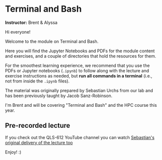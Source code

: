 # Terminal and Bash

**Instructor:** Brent & Alyssa

Hi everyone!

Welcome to the module on Terminal and Bash.

Here you will find the Jupyter Notebooks and PDFs for the module content and exercises,
and a couple of directories that hold the resources for them.

For the smoothest learning experience,
we recommend that you use the PDFs or Jupyter notebooks (`.ipynb`)
to follow along with the lecture and exercise instructions as needed,
but **run all commands in a terminal** (i.e., not from inside the `.ipynb` files).

The material was originally prepared by Sebastian Urchs from our lab
and has been previously taught by Jacob Sanz-Robinson.

I'm Brent and will be covering "Terminal and Bash" and the HPC course this year.

## Pre-recorded lecture

If you check out the QLS-612 YouTube channel
you can watch [Sebastian's original delivery of the lecture too](https://www.youtube.com/watch?v=Sd10Wo5LQls&list=PLvBnRHmuiqY_6hfRmfF3468eBGnRqgW1r)

Enjoy! :)
